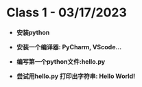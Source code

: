 # Class 1 - 03/17/2023

- **安装python**

- **安装一个编译器: PyCharm, VScode...**

- **编写第一个python文件:hello.py**

- **尝试用hello.py 打印出字符串: Hello World!**
